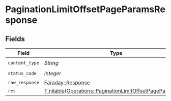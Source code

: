# PaginationLimitOffsetPageParamsResponse


## Fields

| Field                                                                                                                      | Type                                                                                                                       | Required                                                                                                                   | Description                                                                                                                |
| -------------------------------------------------------------------------------------------------------------------------- | -------------------------------------------------------------------------------------------------------------------------- | -------------------------------------------------------------------------------------------------------------------------- | -------------------------------------------------------------------------------------------------------------------------- |
| `content_type`                                                                                                             | *String*                                                                                                                   | :heavy_check_mark:                                                                                                         | N/A                                                                                                                        |
| `status_code`                                                                                                              | *Integer*                                                                                                                  | :heavy_check_mark:                                                                                                         | N/A                                                                                                                        |
| `raw_response`                                                                                                             | [Faraday::Response](https://www.rubydoc.info/gems/faraday/Faraday/Response)                                                | :heavy_minus_sign:                                                                                                         | N/A                                                                                                                        |
| `res`                                                                                                                      | [T.nilable(Operations::PaginationLimitOffsetPageParamsRes)](../../models/operations/paginationlimitoffsetpageparamsres.md) | :heavy_minus_sign:                                                                                                         | OK                                                                                                                         |